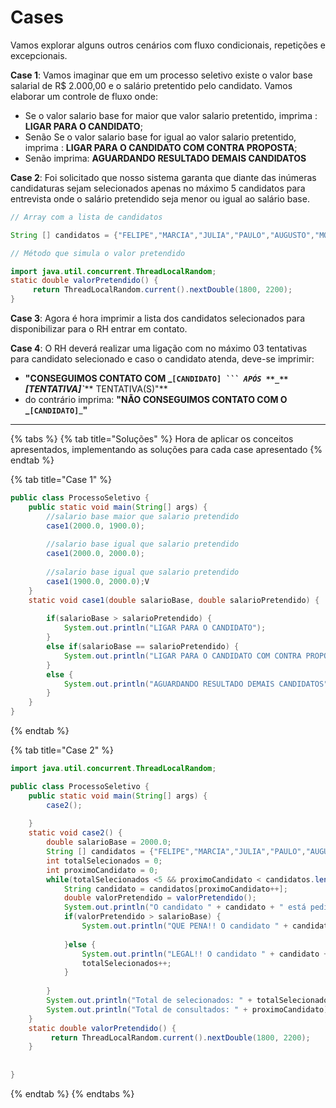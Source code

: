# Cases

Vamos explorar alguns outros cenários com fluxo condicionais, repetições e excepcionais.

**Case 1**: Vamos imaginar que em um processo seletivo existe o valor base salarial de R$ 2.000,00 e o salário pretentido pelo candidato. Vamos elaborar um controle de fluxo onde:&#x20;

* Se o valor salario base for maior que valor salario pretentido, imprima : **LIGAR PARA O CANDIDATO**;
* Senão Se o valor salario base for igual ao valor salario pretentido, imprima : **LIGAR PARA O CANDIDATO COM CONTRA PROPOSTA**;
* Senão imprima: **AGUARDANDO RESULTADO DEMAIS CANDIDATOS**

&#x20;**Case 2**: Foi solicitado que nosso sistema garanta que diante das inúmeras candidaturas sejam selecionados apenas no máximo 5 candidatos para entrevista onde o salário pretendido seja menor ou igual ao salário base.

```java
// Array com a lista de candidatos

String [] candidatos = {"FELIPE","MARCIA","JULIA","PAULO","AUGUSTO","MONICA","FABRICIO","MIRELA","DANIELA","JORGE"};
```

```java
// Método que simula o valor pretendido

import java.util.concurrent.ThreadLocalRandom;
static double valorPretendido() {
     return ThreadLocalRandom.current().nextDouble(1800, 2200);
}
```

**Case 3**: Agora é hora imprimir a lista dos candidatos selecionados para disponibilizar para o RH entrar em contato.

**Case 4**: O RH deverá realizar uma ligação com no máximo 03 tentativas para candidato selecionado e caso o candidato atenda, deve-se imprimir:&#x20;

* **"CONSEGUIMOS CONTATO COM **_**`[CANDIDATO]`**_**` ``` APÓS **_**`[TENTATIVA]`**_** TENTATIVA(S)"**
* do contrário imprima: **"NÃO CONSEGUIMOS CONTATO COM O **_**`[CANDIDATO]`**_**"**

****

{% tabs %}
{% tab title="Soluções" %}
Hora de aplicar os conceitos apresentados, implementando as soluções para cada case apresentado
{% endtab %}

{% tab title="Case 1" %}
```java
public class ProcessoSeletivo {
	public static void main(String[] args) {
		//salario base maior que salario pretendido
		case1(2000.0, 1900.0);
		
		//salario base igual que salario pretendido
		case1(2000.0, 2000.0);
		
		//salario base igual que salario pretendido
		case1(1900.0, 2000.0);V
	}
	static void case1(double salarioBase, double salarioPretendido) {
		
		if(salarioBase > salarioPretendido) {
			System.out.println("LIGAR PARA O CANDIDATO");
		}
		else if(salarioBase == salarioPretendido) {
			System.out.println("LIGAR PARA O CANDIDATO COM CONTRA PROPOSTA");
		}
		else {
			System.out.println("AGUARDANDO RESULTADO DEMAIS CANDIDATOS");
		}
	}
}

```
{% endtab %}

{% tab title="Case 2" %}
```java
import java.util.concurrent.ThreadLocalRandom;

public class ProcessoSeletivo {
	public static void main(String[] args) {
		case2();
		
	}
	static void case2() {
		double salarioBase = 2000.0;
		String [] candidatos = {"FELIPE","MARCIA","JULIA","PAULO","AUGUSTO","MONICA","FABRICIO","MIRELA","DANIELA","JORGE"};
		int totalSelecionados = 0;
		int proximoCandidato = 0; 
		while(totalSelecionados <5 && proximoCandidato < candidatos.length) {
			String candidato = candidatos[proximoCandidato++];
			double valorPretendido = valorPretendido();
			System.out.println("O candidato " + candidato + " está pedindo " + valorPretendido);
			if(valorPretendido > salarioBase) {
				System.out.println("QUE PENA!! O candidato " + candidato + " NÃO foi selecionado ");
				
			}else {
				System.out.println("LEGAL!! O candidato " + candidato + " foi selecionado ");
				totalSelecionados++;
			}
			
		}
		System.out.println("Total de selecionados: " + totalSelecionados);
		System.out.println("Total de consultados: " + proximoCandidato);
	}
	static double valorPretendido() {
	     return ThreadLocalRandom.current().nextDouble(1800, 2200);
	}
	
	
}

```
{% endtab %}
{% endtabs %}
